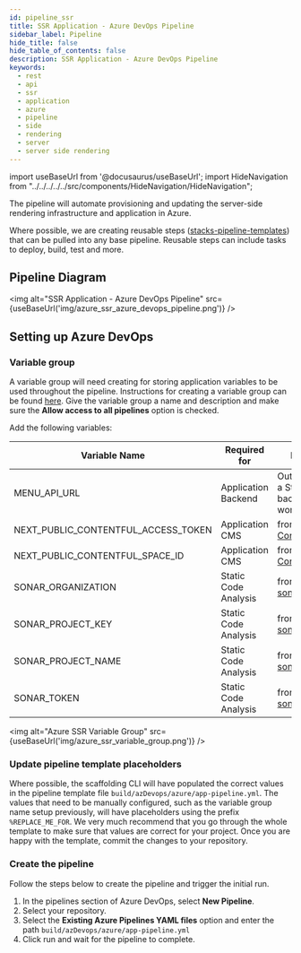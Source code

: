 ```yaml
---
id: pipeline_ssr
title: SSR Application - Azure DevOps Pipeline
sidebar_label: Pipeline
hide_title: false
hide_table_of_contents: false
description: SSR Application - Azure DevOps Pipeline
keywords:
  - rest
  - api
  - ssr
  - application
  - azure
  - pipeline
  - side
  - rendering
  - server
  - server side rendering
---
```


import useBaseUrl from '@docusaurus/useBaseUrl';
import HideNavigation  from "../../../../../src/components/HideNavigation/HideNavigation";

The pipeline will automate provisioning and updating the server-side rendering infrastructure and application in Azure.

Where possible, we are creating reusable steps ([stacks-pipeline-templates](https://github.com/Ensono/stacks-pipeline-templates)) that can be pulled into any base pipeline. Reusable steps can include tasks to deploy, build, test and more.

## Pipeline Diagram

<img alt="SSR Application - Azure DevOps Pipeline" src={useBaseUrl('img/azure_ssr_azure_devops_pipeline.png')} />

## Setting up Azure DevOps

### Variable group

A variable group will need creating for storing application variables to be used throughout the pipeline. Instructions for creating a variable group can be found [here](https://docs.microsoft.com/en-us/azure/devops/pipelines/library/variable-groups?view=azure-devops&tabs=classic#create-a-variable-group). Give the variable group a name and description and make sure the **Allow access to all pipelines** option is checked.

Add the following variables:

| Variable Name                       | Required for         | Note                                           |
| ----------------------------------- | -------------------- | -----------------------------------------------|
| MENU_API_URL                        | Application Backend  | Output of a Stacks backend workload            |
| NEXT_PUBLIC_CONTENTFUL_ACCESS_TOKEN | Application CMS      | from [Contentful](./contentful_integration.md) |
| NEXT_PUBLIC_CONTENTFUL_SPACE_ID     | Application CMS      | from [Contentful](./contentful_integration.md) |
| SONAR_ORGANIZATION                  | Static Code Analysis | from [sonarcloud](https://sonarcloud.io/)      |
| SONAR_PROJECT_KEY                   | Static Code Analysis | from [sonarcloud](https://sonarcloud.io/)      |
| SONAR_PROJECT_NAME                  | Static Code Analysis | from [sonarcloud](https://sonarcloud.io/)      |
| SONAR_TOKEN                         | Static Code Analysis | from [sonarcloud](https://sonarcloud.io/)      |

<img alt="Azure SSR Variable Group" src={useBaseUrl('img/azure_ssr_variable_group.png')} />

### Update pipeline template placeholders

Where possible, the scaffolding CLI will have populated the correct values in the pipeline template file `build/azDevops/azure/app-pipeline.yml`. The values that need to be manually configured, such as the variable group name setup previously, will have placeholders using the prefix `%REPLACE_ME_FOR`. We very much recommend that you go through the whole template to make sure that values are correct for your project. Once you are happy with the template, commit the changes to your repository.

### Create the pipeline

Follow the steps below to create the pipeline and trigger the initial run.

1. In the pipelines section of Azure DevOps, select **New Pipeline**.
2. Select your repository.
3. Select the **Existing Azure Pipelines YAML files** option and enter the path `build/azDevops/azure/app-pipeline.yml`
4. Click run and wait for the pipeline to complete.

<!-- markdownlint-disable MD033 -->
